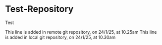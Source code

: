 # Test-Repository
Test

This line is added in remote git repository, on 24/1/25, at 10.25am
This line is added in local git repository, on 24/1/25, at 10.30am